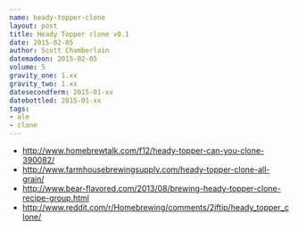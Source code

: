 ```yaml
---
name: heady-topper-clone
layout: post
title: Heady Topper clone v0.1
date: 2015-02-05
author: Scott Chamberlain
datemadeon: 2015-02-05
volume: 5
gravity_one: 1.xx
gravity_two: 1.xx
datesecondferm: 2015-01-xx
datebottled: 2015-01-xx
tags: 
- ale
- clone
---
```


* http://www.homebrewtalk.com/f12/heady-topper-can-you-clone-390082/
* http://www.farmhousebrewingsupply.com/heady-topper-clone-all-grain/
* http://www.bear-flavored.com/2013/08/brewing-heady-topper-clone-recipe-group.html
* http://www.reddit.com/r/Homebrewing/comments/2jftip/heady_topper_clone/
